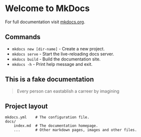 # Welcome to MkDocs

For full documentation visit [mkdocs.org](https://www.mkdocs.org).

## Commands

* `mkdocs new [dir-name]` - Create a new project.
* `mkdocs serve` - Start the live-reloading docs server.
* `mkdocs build` - Build the documentation site.
* `mkdocs -h` - Print help message and exit.

## This is a fake documentation

> Every person can eastablish a carreer by imagining

## Project layout

    mkdocs.yml    # The configuration file.
    docs/
        index.md  # The documentation homepage.
        ...       # Other markdown pages, images and other files.
